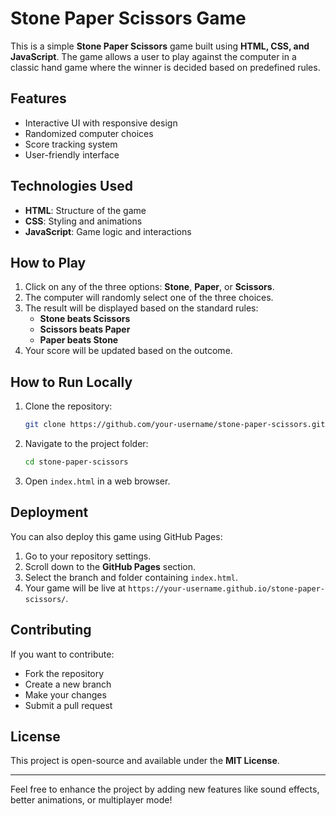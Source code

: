 # Stone Paper Scissors Game

This is a simple **Stone Paper Scissors** game built using **HTML, CSS, and JavaScript**. The game allows a user to play against the computer in a classic hand game where the winner is decided based on predefined rules.

## Features
- Interactive UI with responsive design
- Randomized computer choices
- Score tracking system
- User-friendly interface

## Technologies Used
- **HTML**: Structure of the game
- **CSS**: Styling and animations
- **JavaScript**: Game logic and interactions

## How to Play
1. Click on any of the three options: **Stone**, **Paper**, or **Scissors**.
2. The computer will randomly select one of the three choices.
3. The result will be displayed based on the standard rules:
   - **Stone beats Scissors**
   - **Scissors beats Paper**
   - **Paper beats Stone**
4. Your score will be updated based on the outcome.

## How to Run Locally
1. Clone the repository:
   ```sh
   git clone https://github.com/your-username/stone-paper-scissors.git
   ```
2. Navigate to the project folder:
   ```sh
   cd stone-paper-scissors
   ```
3. Open `index.html` in a web browser.

## Deployment
You can also deploy this game using GitHub Pages:
1. Go to your repository settings.
2. Scroll down to the **GitHub Pages** section.
3. Select the branch and folder containing `index.html`.
4. Your game will be live at `https://your-username.github.io/stone-paper-scissors/`.

## Contributing
If you want to contribute:
- Fork the repository
- Create a new branch
- Make your changes
- Submit a pull request

## License
This project is open-source and available under the **MIT License**.

---
Feel free to enhance the project by adding new features like sound effects, better animations, or multiplayer mode!

